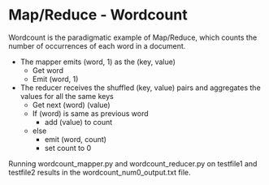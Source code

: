 # Map/Reduce - Wordcount
Wordcount is the paradigmatic example of Map/Reduce, which counts the number of occurrences of each word in a document.
  - The mapper emits (word, 1) as the  (key, value)
     * Get word
     * Emit (word, 1)
  - The reducer receives the shuffled (key, value) pairs and aggregates the values for all the same keys
     * Get next (word) (value)
     * If (word) is same as previous word
        * add (value) to count
     * else
        * emit (word, count)
        * set count to 0

Running wordcount_mapper.py and wordcount_reducer.py on testfile1 and testfile2 results in the wordcount_num0_output.txt file.